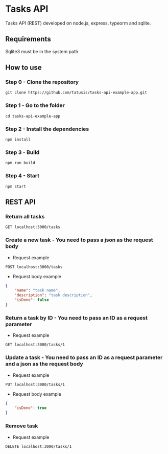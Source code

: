 # Tasks API

Tasks API (REST) developed on node.js, express, typeorm and sqlite.

## Requirements

Sqlite3 must be in the system path

## How to use

### Step 0 - Clone the repository

```
git clone https://github.com/tatusis/tasks-api-example-app.git
```

### Step 1 - Go to the folder

```
cd tasks-api-example-app 
```

### Step 2 - Install the dependencies

```
npm install
```

### Step 3 - Build

```
npm run build
```

### Step 4 - Start

```
npm start
```

## REST API

### Return all tasks

```
GET localhost:3000/tasks
```

### Create a new task - You need to pass a json as the request body

* Request example

```
POST localhost:3000/tasks
```

* Request body example

```json
{
    "name": "task name",
    "description": "task description",
    "isDone": false
}
```

### Return a task by ID - You need to pass an ID as a request parameter

* Request example

```
GET localhost:3000/tasks/1
```

### Update a task - You need to pass an ID as a request parameter and a json as the request body

* Request example

```
PUT localhost:3000/tasks/1
```

* Request body example

```json
{
    "isDone": true
}
```

### Remove task

* Request example

```
DELETE localhost:3000/tasks/1
```
